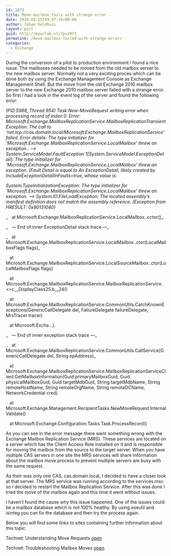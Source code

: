 ```yaml
---
id: 1873
title: Move-mailbox fails with strange error
date: 2010-03-15T19:47:35+00:00
author: Johan Veldhuis
layout: post
guid: http://myuclab.nl/?p=1873
permalink: /move-mailbox-failed-with-strange-error/
categories:
  - Exchange
---
```

During the conversion of a pilot to production environment I found a nice issue. The mailboxes needed to be moved from the old mailbox server to the new mailbox server. Normally not a very exciting proces which can be done both by using the Exchange Management Console as Exchange Management Shell. But the move from the old Exchange 2010 mailbox server to the new Exchange 2010 mailbox server failed with a strange error. So first I had a look in the event log of the server and found the following error:

_(PID 5988, Thread 954) Task New-MoveRequest writing error when processing record of index 0. Error: Microsoft.Exchange.MailboxReplicationService.MailboxReplicationTransientException: The call to &#8216;net.tcp://cas.domain.local/Microsoft.Exchange.MailboxReplicationService&#8217; failed. Error details: The type initializer for &#8216;Microsoft.Exchange.MailboxReplicationService.LocalMailbox&#8217; threw an exception.. &#8212;> System.ServiceModel.FaultException\`1[System.ServiceModel.ExceptionDetail]: The type initializer for &#8216;Microsoft.Exchange.MailboxReplicationService.LocalMailbox&#8217; threw an exception. (Fault Detail is equal to An ExceptionDetail, likely created by IncludeExceptionDetailInFaults=true, whose value is:_

_System.TypeInitializationException: The type initializer for &#8216;Microsoft.Exchange.MailboxReplicationService.LocalMailbox&#8217; threw an exception. &#8212;-> System.IO.FileLoadException: The located assembly&#8217;s manifest definition does not match the assembly reference. (Exception from HRESULT: 0x80131040)_

_   at Microsoft.Exchange.MailboxReplicationService.LocalMailbox..cctor()_

_   &#8212; End of inner ExceptionDetail stack trace &#8212;_

_   at Microsoft.Exchange.MailboxReplicationService.LocalMailbox..ctor(LocalMailboxFlags flags)_

   at Microsoft.Exchange.MailboxReplicationService.LocalSourceMailbox..ctor(LocalMailboxFlags flags)

   at Microsoft.Exchange.MailboxReplicationService.MailboxReplicationService.<>c\_\_DisplayClass25.<GetMailboxInformation2>b\_\_24()

   at Microsoft.Exchange.MailboxReplicationService.CommonUtils.CatchKnownExceptions(GenericCallDelegate del, FailureDelegate failureDelegate, MrsTracer tracer)

   at Microsoft.Excha&#8230;).

_   &#8212; End of inner exception stack trace &#8212;_

_   at Microsoft.Exchange.MailboxReplicationService.CommonUtils.CallService(GenericCallDelegate del, String epAddress)_

   at Microsoft.Exchange.MailboxReplicationService.MailboxReplicationServiceClient.GetMailboxInformation(Guid primaryMailboxGuid, Guid physicalMailboxGuid, Guid targetMdbGuid, String targetMdbName, String remoteHostName, String remoteOrgName, String remoteDCName, NetworkCredential cred)

   at Microsoft.Exchange.Management.RecipientTasks.NewMoveRequest.InternalValidate()

   at Microsoft.Exchange.Configuration.Tasks.Task.ProcessRecord()

As you can see in the error message there went something wrong with the Exchange Mailbox Replication Service (MRS). These services are located on a server which has the Client Access Role installed on it and is responsible for moving the mailbox from the source to the target server. When you have multiple CAS servers in one site the MRS services will share information about the mailbox move process to prevent multiple servers are busy with the same request.

As their was only one CAS, cas.domain.local, I decided to have a closer look at that server. The MRS service was running according to the services.msc so I decided to restart the Mailbox Replication Service. After this was done I tried the move of the mailbox again and this time it went without issues.

I haven&#8217;t found the cause why this issue happened. One of the issues could be a mailbox database which is not 100% healthy. By using eseutil and isinteg you can fix the database and then try the process again.

Below you will find some links to sites containing further information about this topic:

Technet: Understanding Move Requests <a href="http://technet.microsoft.com/en-us/library/dd298174.aspx" target="_blank">open</a>

Technet: Troubleshooting Mailbox Moves <a href="http://technet.microsoft.com/en-us/library/dd638094.aspx" target="_blank">open</a>